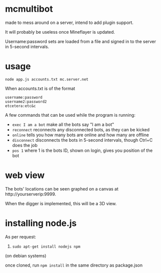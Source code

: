 mcmultibot
==========

made to mess around on a server, intend to add plugin support.

It will probably be useless once Mineflayer is updated.

Username:password sets are loaded from a file and signed in to the server in 5-second intervals. 

usage
======

`node app.js accounts.txt mc.server.net`

When accounts.txt is of the format

```
username:password
username2:password2
etcetera:etc&c
```

A few commands that can be used while the program is running:

* `exec I am a bot` make all the bots say "I am a bot"
* `reconnect` reconnects any disconnected bots, as they can be kicked
* `online` tells you how many bots are online and how many are offline
* `disconnect` disconnects the bots in 5-second intervals, though Ctrl+C does the job
* `pos 1` where 1 is the bots ID, shown on login, gives you position of the bot

web view
======

The bots' locations can be seen graphed on a canvas at http://yourserverip:9999.

When the digger is implemented, this will be a 3D view.

installing node.js
======

As per request:

1. `sudo apt-get install nodejs npm`

(on debian systems)

once cloned, run `npm install` in the same directory as package.json
